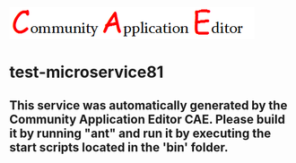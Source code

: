 ![CAE](https://github.com/CAE-Community-Application-Editor/application-test-application83/blob/master/microservice-test-microservice81/img/logo.png)  

test-microservice81
===================


This service was automatically generated by the Community Application Editor CAE. Please build it by running "ant" and run it by executing the start scripts located in the 'bin' folder.
---------------
